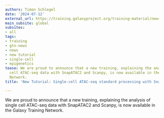 ```yaml
---
authors: Timon Schlegel
date: '2024-07-12'
external_url: https://training.galaxyproject.org/training-material/news/2024/07/12/tutorial-snapatac-standard.html
main_subsite: global
subsites:
- all
tags:
- training
- gtn-news
- news
- new tutorial
- single-cell
- epigenetics
tease: We are proud to announce that a new training, explaining the analysis of single
  cell ATAC-seq data with SnapATAC2 and Scanpy, is now available in the Galaxy Training
  Network.
title: 'New Tutorial: Single-cell ATAC-seq standard processing with SnapATAC2'

---
```

We are proud to announce that a new training, explaining the analysis of single cell ATAC-seq data with SnapATAC2 and Scanpy, is now available in the Galaxy Training Network.